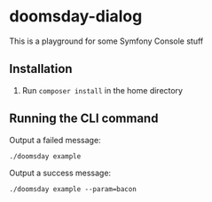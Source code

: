 # doomsday-dialog
This is a playground for some Symfony Console stuff

## Installation

1. Run `composer install` in the home directory

## Running the CLI command

Output a failed message:

```
./doomsday example
```

Output a success message:

```
./doomsday example --param=bacon
```